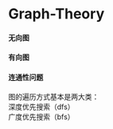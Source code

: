 # Graph-Theory

#### **无向图**

#### **有向图**

#### **连通性问题**

图的遍历方式基本是两大类：</br>
深度优先搜索（dfs）</br>
广度优先搜索（bfs）</br>
